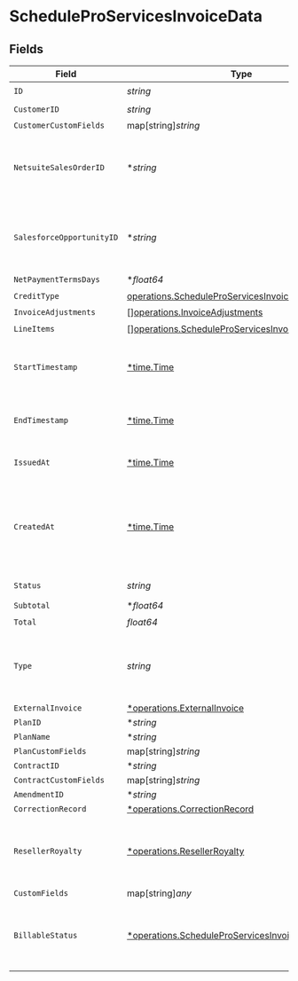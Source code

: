 # ScheduleProServicesInvoiceData


## Fields

| Field                                                                                                                       | Type                                                                                                                        | Required                                                                                                                    | Description                                                                                                                 | Example                                                                                                                     |
| --------------------------------------------------------------------------------------------------------------------------- | --------------------------------------------------------------------------------------------------------------------------- | --------------------------------------------------------------------------------------------------------------------------- | --------------------------------------------------------------------------------------------------------------------------- | --------------------------------------------------------------------------------------------------------------------------- |
| `ID`                                                                                                                        | *string*                                                                                                                    | :heavy_check_mark:                                                                                                          | N/A                                                                                                                         |                                                                                                                             |
| `CustomerID`                                                                                                                | *string*                                                                                                                    | :heavy_check_mark:                                                                                                          | N/A                                                                                                                         |                                                                                                                             |
| `CustomerCustomFields`                                                                                                      | map[string]*string*                                                                                                         | :heavy_minus_sign:                                                                                                          | N/A                                                                                                                         |                                                                                                                             |
| `NetsuiteSalesOrderID`                                                                                                      | **string*                                                                                                                   | :heavy_minus_sign:                                                                                                          | This field's availability is dependent on your client's configuration.                                                      |                                                                                                                             |
| `SalesforceOpportunityID`                                                                                                   | **string*                                                                                                                   | :heavy_minus_sign:                                                                                                          | This field's availability is dependent on your client's configuration.                                                      |                                                                                                                             |
| `NetPaymentTermsDays`                                                                                                       | **float64*                                                                                                                  | :heavy_minus_sign:                                                                                                          | N/A                                                                                                                         |                                                                                                                             |
| `CreditType`                                                                                                                | [operations.ScheduleProServicesInvoiceCreditType](../../models/operations/scheduleproservicesinvoicecredittype.md)          | :heavy_check_mark:                                                                                                          | N/A                                                                                                                         |                                                                                                                             |
| `InvoiceAdjustments`                                                                                                        | [][operations.InvoiceAdjustments](../../models/operations/invoiceadjustments.md)                                            | :heavy_minus_sign:                                                                                                          | N/A                                                                                                                         |                                                                                                                             |
| `LineItems`                                                                                                                 | [][operations.ScheduleProServicesInvoiceLineItems](../../models/operations/scheduleproservicesinvoicelineitems.md)          | :heavy_check_mark:                                                                                                          | N/A                                                                                                                         |                                                                                                                             |
| `StartTimestamp`                                                                                                            | [*time.Time](https://pkg.go.dev/time#Time)                                                                                  | :heavy_minus_sign:                                                                                                          | Beginning of the usage period this invoice covers (UTC)                                                                     |                                                                                                                             |
| `EndTimestamp`                                                                                                              | [*time.Time](https://pkg.go.dev/time#Time)                                                                                  | :heavy_minus_sign:                                                                                                          | End of the usage period this invoice covers (UTC)                                                                           |                                                                                                                             |
| `IssuedAt`                                                                                                                  | [*time.Time](https://pkg.go.dev/time#Time)                                                                                  | :heavy_minus_sign:                                                                                                          | When the invoice was issued (UTC)                                                                                           |                                                                                                                             |
| `CreatedAt`                                                                                                                 | [*time.Time](https://pkg.go.dev/time#Time)                                                                                  | :heavy_minus_sign:                                                                                                          | When the invoice was created (UTC). This field is present for correction invoices only.                                     |                                                                                                                             |
| `Status`                                                                                                                    | *string*                                                                                                                    | :heavy_check_mark:                                                                                                          | N/A                                                                                                                         | DRAFT, VOID, or FINALIZED                                                                                                   |
| `Subtotal`                                                                                                                  | **float64*                                                                                                                  | :heavy_minus_sign:                                                                                                          | N/A                                                                                                                         |                                                                                                                             |
| `Total`                                                                                                                     | *float64*                                                                                                                   | :heavy_check_mark:                                                                                                          | N/A                                                                                                                         |                                                                                                                             |
| `Type`                                                                                                                      | *string*                                                                                                                    | :heavy_check_mark:                                                                                                          | N/A                                                                                                                         | PLAN_ARREARS, SCHEDULED, USAGE, CORRECTION, CREDIT_PURCHASE, or SEAT_PURCHASE                                               |
| `ExternalInvoice`                                                                                                           | [*operations.ExternalInvoice](../../models/operations/externalinvoice.md)                                                   | :heavy_minus_sign:                                                                                                          | N/A                                                                                                                         |                                                                                                                             |
| `PlanID`                                                                                                                    | **string*                                                                                                                   | :heavy_minus_sign:                                                                                                          | N/A                                                                                                                         |                                                                                                                             |
| `PlanName`                                                                                                                  | **string*                                                                                                                   | :heavy_minus_sign:                                                                                                          | N/A                                                                                                                         |                                                                                                                             |
| `PlanCustomFields`                                                                                                          | map[string]*string*                                                                                                         | :heavy_minus_sign:                                                                                                          | N/A                                                                                                                         |                                                                                                                             |
| `ContractID`                                                                                                                | **string*                                                                                                                   | :heavy_minus_sign:                                                                                                          | N/A                                                                                                                         |                                                                                                                             |
| `ContractCustomFields`                                                                                                      | map[string]*string*                                                                                                         | :heavy_minus_sign:                                                                                                          | N/A                                                                                                                         |                                                                                                                             |
| `AmendmentID`                                                                                                               | **string*                                                                                                                   | :heavy_minus_sign:                                                                                                          | N/A                                                                                                                         |                                                                                                                             |
| `CorrectionRecord`                                                                                                          | [*operations.CorrectionRecord](../../models/operations/correctionrecord.md)                                                 | :heavy_minus_sign:                                                                                                          | N/A                                                                                                                         |                                                                                                                             |
| `ResellerRoyalty`                                                                                                           | [*operations.ResellerRoyalty](../../models/operations/resellerroyalty.md)                                                   | :heavy_minus_sign:                                                                                                          | only present for beta contract invoices with reseller royalties                                                             |                                                                                                                             |
| `CustomFields`                                                                                                              | map[string]*any*                                                                                                            | :heavy_minus_sign:                                                                                                          | N/A                                                                                                                         |                                                                                                                             |
| `BillableStatus`                                                                                                            | [*operations.ScheduleProServicesInvoiceBillableStatus](../../models/operations/scheduleproservicesinvoicebillablestatus.md) | :heavy_minus_sign:                                                                                                          | This field's availability is dependent on your client's configuration.                                                      |                                                                                                                             |